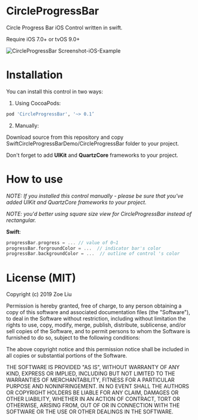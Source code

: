 CircleProgressBar
=================

Circle Progress Bar iOS Control written in swift.

Require iOS 7.0+ or tvOS 9.0+

![CircleProgressBar Screenshot-iOS-Example](https://github.com/xdongliu123/SwiftCircleProgressBar/blob/master/Screenshot/demo.png)

Installation
============

You can install this control in two ways:

1. Using CocoaPods:

```ruby
pod 'CircleProgressBar', '~> 0.1’
```

2. Manually:

  Download source from this repository and copy SwiftCircleProgressBarDemo/CircleProgressBar folder to your project.

  Don't forget to add **UIKit** and **QuartzCore** frameworks to your project.

How to use
==========

_NOTE: If you installed this control manually - please be sure that you've added UIKit and QuartzCore frameworks to your project._

_NOTE: you'd better using square size view for CircleProgressBar  instead of rectangular._

**Swift**:
```swift
progressBar.progress = ... // value of 0~1
progressBar.forgroundColor = ...  // indicator bar's color
progressBar.backgroundColor = ...  // outline of control 's color
```

License (MIT)
=============

Copyright (c) 2019 Zoe Liu

Permission is hereby granted, free of charge, to any person obtaining a copy of this software and associated documentation files (the "Software"), to deal in the Software without restriction, including without limitation the rights to use, copy, modify, merge, publish, distribute, sublicense, and/or sell copies of the Software, and to permit persons to whom the Software is furnished to do so, subject to the following conditions:

The above copyright notice and this permission notice shall be included in all copies or substantial portions of the Software.

THE SOFTWARE IS PROVIDED "AS IS", WITHOUT WARRANTY OF ANY KIND, EXPRESS OR IMPLIED, INCLUDING BUT NOT LIMITED TO THE WARRANTIES OF MERCHANTABILITY, FITNESS FOR A PARTICULAR PURPOSE AND NONINFRINGEMENT. IN NO EVENT SHALL THE AUTHORS OR COPYRIGHT HOLDERS BE LIABLE FOR ANY CLAIM, DAMAGES OR OTHER LIABILITY, WHETHER IN AN ACTION OF CONTRACT, TORT OR OTHERWISE, ARISING FROM, OUT OF OR IN CONNECTION WITH THE SOFTWARE OR THE USE OR OTHER DEALINGS IN THE SOFTWARE.
